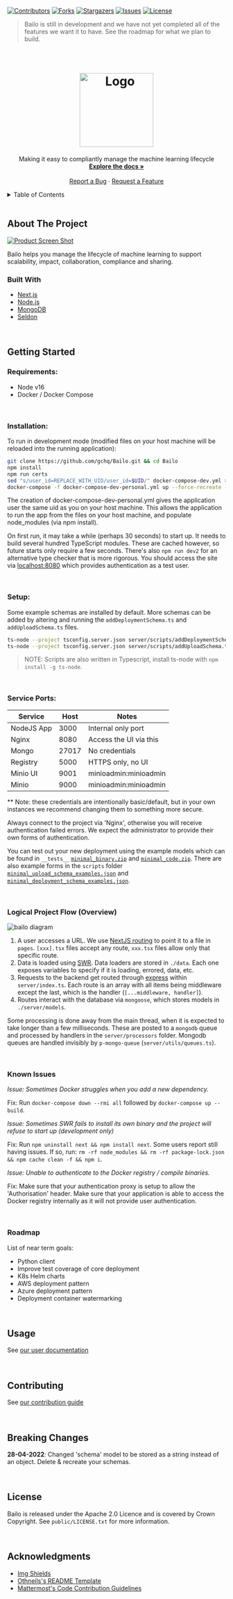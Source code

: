 [![Contributors][contributors-shield]][contributors-url] [![Forks][forks-shield]][forks-url]
[![Stargazers][stars-shield]][stars-url] [![Issues][issues-shield]][issues-url]
[![License][license-shield]][license-url]

> Bailo is still in development and we have not yet completed all of the features we want it to have. See the roadmap
> for what we plan to build.

<!-- PROJECT LOGO -->
<br />
<div align="center">
  <a href="https://github.com/gchq/bailo">
    <h1>
      <!-- TODO: Fix #gh-dark-mode-only -->
      <img src="public/Bailo-logo-full-no-box.png" alt="Logo" width="170">
    </h1>
  </a>

  <p align="center">
    Making it easy to compliantly manage the machine learning lifecycle
    <br />
    <a href="https://gchq.github.io/Bailo/docs"><strong>Explore the docs »</strong></a>
    <br />
    <br />
    <a href="https://github.com/gchq/bailo/issues">Report a Bug</a>
    ·
    <a href="https://github.com/gchq/bailo/issues">Request a Feature</a>
  </p>
</div>

<!-- TABLE OF CONTENTS -->
<details>
  <summary>Table of Contents</summary>
  <ol>
    <li>
      <a href="#about-the-project">About The Project</a>
      <ul>
        <li><a href="#built-with">Built With</a></li>
      </ul>
    </li>
    <li>
      <a href="#getting-started">Getting Started</a>
      <ul>
        <li><a href="#prerequisites">Prerequisites</a></li>
        <li><a href="#installation">Installation</a></li>
      </ul>
    </li>
    <li><a href="#roadmap">Roadmap</a></li>
    <li><a href="#usage">Usage</a></li>
    <li><a href="#contributing">Contributing</a></li>
    <li><a href="#breaking">Breaking Changes</a></li>
    <li><a href="#license">License</a></li>
    <li><a href="#acknowledgments">Acknowledgments</a></li>
  </ol>
</details>

<br />

<!-- ABOUT THE PROJECT -->

## About The Project

[![Product Screen Shot][product-screenshot]](https://github.com/gchq/bailo)

Bailo helps you manage the lifecycle of machine learning to support scalability, impact, collaboration, compliance and
sharing.

### Built With

- [Next.js](https://nextjs.org/)
- [Node.js](https://nodejs.org/)
- [MongoDB](https://www.mongodb.com/)
- [Seldon](https://www.seldon.io/)

<br />

<!-- GETTING STARTED -->

## Getting Started

### Requirements:

- Node v16
- Docker / Docker Compose

<br />

### Installation:

To run in development mode (modified files on your host machine will be reloaded into the running application):

```bash
git clone https://github.com/gchq/Bailo.git && cd Bailo
npm install
npm run certs
sed "s/user_id=REPLACE_WITH_UID/user_id=$UID/" docker-compose-dev.yml > docker-compose-dev-personal.yml
docker-compose -f docker-compose-dev-personal.yml up --force-recreate --build -d
```

The creation of docker-compose-dev-personal.yml gives the application user the same uid as you on your host machine.
This allows the application to run the app from the files on your host machine, and populate node_modules (via npm
install).

On first run, it may take a while (perhaps 30 seconds) to start up. It needs to build several hundred TypeScript
modules. These are cached however, so future starts only require a few seconds. There's also `npm run dev2` for an
alternative type checker that is more rigorous. You should access the site via [localhost:8080](http://localhost:8080)
which provides authentication as a test user.

<br />

### Setup:

Some example schemas are installed by default. More schemas can be added by altering and running the
`addDeploymentSchema.ts` and `addUploadSchema.ts` files.

```bash
ts-node --project tsconfig.server.json server/scripts/addDeploymentSchema.ts
ts-node --project tsconfig.server.json server/scripts/addUploadSchema.ts
```

> NOTE: Scripts are also written in Typescript, install ts-node with `npm install -g ts-node`.

<br />

### Service Ports:

| Service    | Host  | Notes                  |
| ---------- | ----- | ---------------------- |
| NodeJS App | 3000  | Internal only port     |
| Nginx      | 8080  | Access the UI via this |
| Mongo      | 27017 | No credentials         |
| Registry   | 5000  | HTTPS only, no UI      |
| Minio UI   | 9001  | minioadmin:minioadmin  |
| Minio      | 9000  | minioadmin:minioadmin  |

\*\* Note: these credentials are intentionally basic/default, but in your own instances we recommend changing them to
something more secure.

Always connect to the project via 'Nginx', otherwise you will receive authentication failed errors. We expect the
administrator to provide their own forms of authentication.

You can test out your new deployment using the example models which can be found in `__tests__`
[`minimal_binary.zip`](__tests__/example_models/minimal_binary.zip) and
[`minimal_code.zip`](__tests__/example_models/minimal_code.zip). There are also example forms in the `scripts` folder
[`minimal_upload_schema_examples.json`](server/scripts/example_schemas/minimal_upload_schema_examples.json) and
[`minimal_deployment_schema_examples.json`](server/scripts/example_schemas/minimal_deployment_schema_examples.json).

<br />

### Logical Project Flow (Overview)

![bailo diagram](public/mm-diagram.png)

1. A user accesses a URL. We use [NextJS routing](https://nextjs.org/docs/routing/introduction) to point it to a file in
   `pages`. `[xxx].tsx` files accept any route, `xxx.tsx` files allow only that specific route.
2. Data is loaded using [SWR](https://swr.vercel.app/). Data loaders are stored in `./data`. Each one exposes variables
   to specify if it is loading, errored, data, etc.
3. Requests to the backend get routed through [express](https://expressjs.com/) within `server/index.ts`. Each route is
   an array with all items being middleware except the last, which is the handler (`[...middleware, handler]`).
4. Routes interact with the database via `mongoose`, which stores models in `./server/models`.

Some processing is done away from the main thread, when it is expected to take longer than a few milliseconds. These are
posted to a `mongodb` queue and processed by handlers in the `server/processors` folder. Mongodb queues are handled
invisibly by `p-mongo-queue` (`server/utils/queues.ts`).

<br />

### Known Issues

_Issue: Sometimes Docker struggles when you add a new dependency._

Fix: Run `docker-compose down --rmi all` followed by `docker-compose up --build`.

_Issue: Sometimes SWR fails to install its own binary and the project will refuse to start up (development only)_

Fix: Run `npm uninstall next && npm install next`. Some users report still having issues. If so, run:
`rm -rf node_modules && rm -rf package-lock.json && npm cache clean -f && npm i`.

_Issue: Unable to authenticate to the Docker registry / compile binaries._

Fix: Make sure that your authentication proxy is setup to allow the 'Authorisation' header. Make sure that your
application is able to access the Docker registry internally as it will not provide user authentication.

<br />

### Roadmap

List of near term goals:

- Python client
- Improve test coverage of core deployment
- K8s Helm charts
- AWS deployment pattern
- Azure deployment pattern
- Deployment container watermarking

<br />

<!-- USAGE EXAMPLES -->

## Usage

See [our user documentation](https://gchq.github.io/Bailo/docs/users/upload-a-model/why-upload-a-model)

<br />

<!-- CONTRIBUTING -->

## Contributing

See [our contribution guide](https://gchq.github.io/Bailo/docs/developers/contributing)

<br />

<!-- BREAKING CHANGES -->

## Breaking Changes

**28-04-2022**: Changed 'schema' model to be stored as a string instead of an object. Delete & recreate your schemas.

<br />

<!-- LICENSE -->

## License

Bailo is released under the Apache 2.0 Licence and is covered by Crown Copyright. See `public/LICENSE.txt` for more
information.

<br />

<!-- ACKNOWLEDGMENTS -->

## Acknowledgments

- [Img Shields](https://shields.io)
- [Othneils's README Template](https://github.com/othneildrew/Best-README-Template)
- [Mattermost's Code Contribution Guidelines](https://github.com/mattermost/mattermost-server/blob/master/CONTRIBUTING.md)

<!-- MARKDOWN LINKS & IMAGES -->
<!-- https://www.markdownguide.org/basic-syntax/#reference-style-links -->

[contributors-shield]: https://img.shields.io/github/contributors/gchq/bailo.svg?style=for-the-badge
[contributors-url]: https://github.com/gchq/bailo/graphs/contributors
[forks-shield]: https://img.shields.io/github/forks/gchq/bailo.svg?style=for-the-badge
[forks-url]: https://github.com/gchq/bailo/network/members
[stars-shield]: https://img.shields.io/github/stars/gchq/bailo.svg?style=for-the-badge
[stars-url]: https://github.com/gchq/bailo/stargazers
[issues-shield]: https://img.shields.io/github/issues/gchq/bailo.svg?style=for-the-badge
[issues-url]: https://github.com/gchq/bailo/issues
[license-shield]: https://img.shields.io/github/license/gchq/bailo.svg?style=for-the-badge
[license-url]: https://github.com/gchq/bailo/blob/main/public/LICENSE.txt
[product-screenshot]: public/docs/bailo_product_screenshot.png
